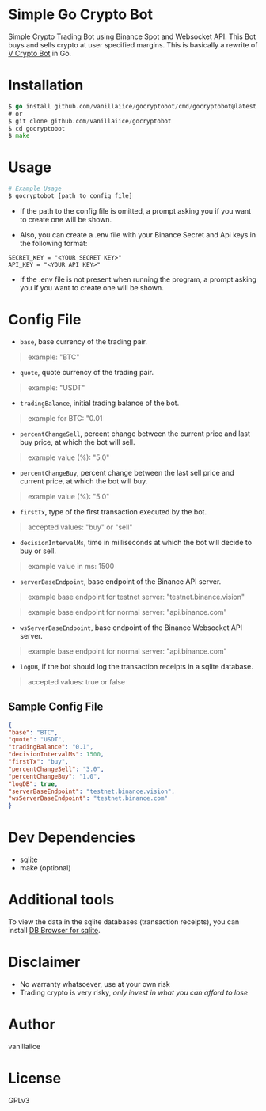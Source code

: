 # Simple Go Crypto Bot

Simple Crypto Trading Bot using Binance Spot and Websocket API.
This Bot buys and sells crypto at user specified margins.
This is basically a rewrite of 
[V Crypto Bot](https://github.com/vanillaiice/vcryptobot) in Go.

# Installation

```go
$ go install github.com/vanillaiice/gocryptobot/cmd/gocryptobot@latest
# or
$ git clone github.com/vanillaiice/gocryptobot
$ cd gocryptobot
$ make
```

# Usage

```sh
# Example Usage
$ gocryptobot [path to config file]
```

- If the path to the config file is omitted, a prompt asking you if you
want to create one will be shown.

- Also, you can create a .env file with your Binance Secret and Api keys
in the following format:

```
SECRET_KEY = "<YOUR SECRET KEY>"
API_KEY = "<YOUR API KEY>"
```

- If the .env file is not present when running the program, a prompt asking you
if you want to create one will be shown.

# Config File

- ```base```, base currency of the trading pair.
> example: "BTC"

- ```quote```, quote currency of the trading pair.
> example: "USDT"

- ```tradingBalance```, initial trading balance of the bot.
> example for BTC: "0.01

- ```percentChangeSell```, percent change between the current price and last buy price, at which the bot will sell.
> example value (%): "5.0"

- ```percentChangeBuy```, percent change between the last sell price and current price, at which the bot will buy.
> example value (%): "5.0"

- ```firstTx```, type of the first transaction executed by the bot.
> accepted values: "buy" or "sell"

- ```decisionIntervalMs```, time in milliseconds at which the bot will decide to buy or sell.
> example value in ms: 1500

- ```serverBaseEndpoint```, base endpoint of the Binance API server.
> example base endpoint for testnet server: "testnet.binance.vision"

> example base endpoint for normal server: "api.binance.com"

- ```wsServerBaseEndpoint```, base endpoint of the Binance Websocket API server.
> example base endpoint for normal server: "api.binance.com"

- ```logDB```, if the bot should log the transaction receipts in a sqlite database.
> accepted values: true or false

## Sample Config File

```json
{
"base": "BTC",
"quote": "USDT",
"tradingBalance": "0.1",
"decisionIntervalMs": 1500,
"firstTx": "buy",
"percentChangeSell": "3.0",
"percentChangeBuy": "1.0",
"logDB": true,
"serverBaseEndpoint": "testnet.binance.vision",
"wsServerBaseEndpoint": "testnet.binance.com"
}
```

# Dev Dependencies

- [sqlite](https://modules.vlang.io/db.sqlite.html)
- make (optional)

# Additional tools

To view the data in the sqlite databases (transaction receipts), 
you can install [DB Browser for sqlite](https://sqlitebrowser.org/dl/).

# Disclaimer

- No warranty whatsoever, use at your own risk
- Trading crypto is very risky, *only invest in what you can afford to lose*

# Author

vanillaiice

# License

GPLv3
